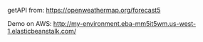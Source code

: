 getAPI from: https://openweathermap.org/forecast5

Demo on AWS: http://my-environment.eba-mm5it5wm.us-west-1.elasticbeanstalk.com/
